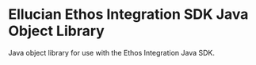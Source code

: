 # Ellucian Ethos Integration SDK Java Object Library

Java object library for use with the Ethos Integration Java SDK.
